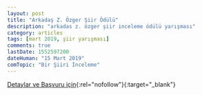 ```yaml
---
layout: post
title: "Arkadaş Z. Özger Şiir Ödülü"
description: "arkadas z. özger şiir inceleme ödülü yarışması"
category: articles
tags: [mart 2019, şiir yarışması]
comments: true
lastDate: 1552597200
dateHuman: "15 Mart 2019"
comTopic: "Bir Şiiri İnceleme"
---
```



[Detaylar ve Başvuru için](https://karmaturkiye.com/arkadas-z-ozger-siir-odulu-2019-basvurulari-basladi/?utm_source=edebiyatyarismalari.com&utm_medium=affiliate&utm_campaign=cpc){:rel="nofollow"}{:target="_blank"}